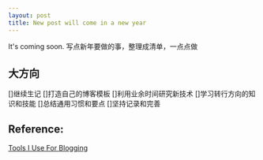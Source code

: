 ```yaml
---
layout: post
title: New post will come in a new year
---
```


It's coming soon.
写点新年要做的事，整理成清单，一点点做
## 大方向
[]继续生记
[]打造自己的博客模板
[]利用业余时间研究新技术
[]学习转行方向的知识和技能
[]总结通用习惯和要点
[]坚持记录和完善


## Reference: 
[Tools I Use For Blogging](https://dev.to/bauripalash/tools-i-use-for-blogging-1h92)
